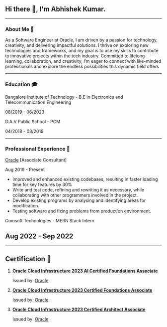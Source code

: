 ## Hi there 👋, I'm Abhishek Kumar.

<!--
**Abhixs1/Abhixs1** is a ✨ _special_ ✨ repository because its `README.md` (this file) appears on your GitHub profile.

Here are some ideas to get you started:

- 🔭 I’m currently working on ...
- 🌱 I’m currently learning ...
- 👯 I’m looking to collaborate on ...
- 🤔 I’m looking for help with ...
- 💬 Ask me about ...
- 📫 How to reach me: ...
- 😄 Pronouns: ...
- ⚡ Fun fact: ...
-->
___
### About Me 🚀

As a Software Engineer at Oracle, I am driven by a passion for technology, creativity, and delivering impactful solutions. I thrive on exploring new technologies and frameworks, and my goal is to use my skills to contribute to innovative projects within the tech industry. Committed to lifelong learning, collaboration, and creativity, I’m eager to connect with like-minded professionals and explore the endless possibilities this dynamic field offers
___
### Education 🎓 

Bangalore Institute of Technology - B.E in Electronics and Telecommunication Engineering 

08/2019 - 06/2023

D.A.V Public School - PCM

04/2018 - 03/2019
___
### Professional Experience 💼 

[Oracle](https://www.oracle.com) [Associate Consultant]

Aug 2019 - Present
- Improved and enhanced existing codebases, resulting in faster loading time for key features by 30%
- Write and test code, refining and rewriting it as necessary, while collaborating with other programmers involved in the project.
- Develop existing programs by analysing and identifying areas for modification.
- Testing software and fixing problems from production environment.

Comsoft Technologies - MERN Stack Intern

Aug 2022 - Sep 2022
- 
___
## Certification 📜

1. **[Oracle Cloud Infrastructure 2023 AI Certified Foundations Associate](https://catalog-education.oracle.com/ords/certview/sharebadge?id=BCC36F0C762069472A2E94A51D03041648156E14D29F676836D63C3D8B5A7103)**
   
     Issued by: [Oracle](https://www.oracle.com)

3. **[Oracle Cloud Infrastructure 2023 Certified Foundations Associate](https://catalog-education.oracle.com/ords/certview/sharebadge?id=6C957EEDE5A82E640C5D33E7C3FB4BB2AD981C2AA2E1951D5610AEFF2D48FC10)**
   
    Issued by: [Oracle](https://www.oracle.com)

5. **[Oracle Cloud Infrastructure 2023 Certified Architect Associate](https://catalog-education.oracle.com/ords/certview/sharebadge?id=CF0C6750C94393B5AD3A81D3484EF3B22A3F866E2716BACC74B96FA680D44C88)**
   
    Issued by: [Oracle](https://www.oracle.com)
